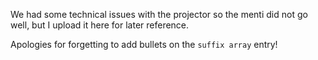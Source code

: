 We had some technical issues with the projector so the menti did not go well, but I upload it here for later reference.

Apologies for forgetting to add bullets on the `suffix array` entry!
